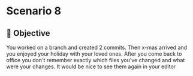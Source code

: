 # Scenario 8

## 🏁 Objective

You worked on a branch and created 2 commits. Then x-mas arrived and you enjoyed your
holiday with your loved ones. After you come back to office you don't remember exactly which files you've changed and what were your changes. It would be nice to see them again in your editor
